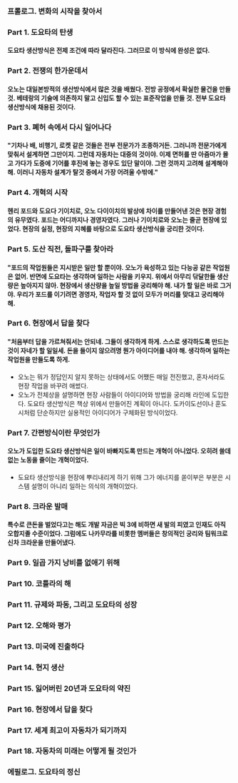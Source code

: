 ### 프롤로그. 변화의 시작을 찾아서
### Part 1. 도요타의 탄생
#### 도요타 생산방식은 전제 조건에 따라 달라진다. 그러므로 이 방식에 완성은 없다.
### Part 2. 전쟁의 한가운데서
#### 오노는 대일본방적의 생산방식에서 많은 것을 배웠다. 전방 공정에서 확실한 물건을 만들 것. 베테랑의 기술에 의존하지 말고 신입도 할 수 있는 표준작업을 만들 것. 전부 도요타 생산방식에 채용된 것이다.
### Part 3. 폐허 속에서 다시 일어나다
#### "기차나 배, 비행기, 로켓 같은 것들은 전부 전문가가 조종하거든. 그러니까 전문가에게 맞춰서 설계하면 그만이지. 그런데 자동차는 대중의 것이야. 이제 면허를 딴 아줌마가 몰고 가다가 도중에 기어를 후진에 놓는 경우도 있단 말이야. 그런 것까지 고려해 설계해야 해. 이러니 자동차 설계가 탈것 중에서 가장 어려울 수밖에."
### Part 4. 개혁의 시작
#### 헨리 포드와 도요다 기이치로, 오노 다이이치의 발상에 차이를 만들어낸 것은 현장 경험의 유무였다. 포드는 어디까지나 경영자였다. 그러나 기이치로와 오노는 줄곧 현장에 있었다. 현장의 실정, 현장의 지혜를 바탕으로 도요타 생산방식을 궁리한 것이다.
### Part 5. 도산 직전, 돌파구를 찾아라
#### "포드의 작업원들은 지시받은 일만 할 뿐이야. 오노가 육성하고 있는 다능공 같은 작업원은 없어. 반면에 도요타는 생각하며 일하는 사람을 키우지. 위에서 아무리 닦달한들 생산량은 높아지지 않아. 현장에서 생산량을 높일 방법을 궁리해야 해. 내가 할 일은 바로 그거야. 우리가 포드를 이기려면 경영자, 작업자 할 것 없이 모두가 머리를 맞대고 궁리해야 해.
### Part 6. 현장에서 답을 찾다
#### "처음부터 답을 가르쳐줘서는 안되네. 그들이 생각하게 하게. 스스로 생각하도록 만드는 것이 자네가 할 일일세. 돈을 들이지 않으려명 뭔가 아이디어를 내야 해. 생각하며 일하는 작업원을 만들도록 하게.
- 오노는 뭐가 정답인지 알지 못하는 상태에서도 어쨌든 매일 전진했고, 혼자서라도 현장 작업을 바꾸려 애썼다.
- 오노가 전체상을 설명하면 현장 사람들이 아이디어와 방법을 궁리해 라인에 도입한다. 도요타 생산방식은 책상 위에서 만들어진 계획이 아니다. 도카이도선이나 훈도시처럼 단순하지만 실용적인 아이디어가 구체화된 방식이었다.
### Part 7. 간편방식이란 무엇인가
#### 오노가 도입한 도요타 생산방식은 일이 바빠지도록 만드는 개혁이 아니었다. 오히려 쓸데없는 노동을 줄이는 개혁이었다.
- 도요타 생산방식을 현장에 뿌리내리게 하기 위해 그가 에너지를 쏟이부은 부분은 시스템 설명이 아니리 일하는 의식의 개혁이었다.
### Part 8. 크라운 발매
#### 특수로 큰돈을 벌었다고는 해도 개발 자금은 빅 3에 비하면 새 발의 피였고 인재도 아직 오합지졸 수준이었다. 그럼에도 나카무라를 비롯한 멤버들은 창의적인 궁리와 팀워크로 신차 크라운을 만들어냈다.
### Part 9. 일곱 가지 낭비를 없애기 위해
### Part 10. 코틀라의 해
### Part 11. 규제와 파동, 그리고 도요타의 성장
### Part 12. 오해와 평가
### Part 13. 미국에 진출하다
### Part 14. 현지 생산
### Part 15. 잃어버린 20년과 도요타의 약진
### Part 16. 현장에서 답을 찾다
### Part 17. 세계 최고이 자동차가 되기까지
### Part 18. 자동차의 미래는 어떻게 될 것인가
### 에필로그. 도요타의 정신
